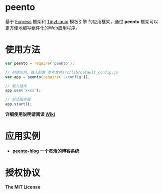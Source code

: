 peento
======

基于 [Express](https://npmjs.org/package/express) 框架和
[TinyLiquid](https://npmjs.org/package/tinyliquid) 模板引擎
的应用框架，通过 **peento** 框架可以更方便地编写组件化的Web应用程序。



使用方法
========

```JavaScript
var peento = require('peento');

// 创建应用，载入配置 参考文件src/lib/default_config.js
var app = peento(require('./config'));

// 载入插件
app.use('xxxx');

// 启动服务器
app.start();
```

**详细使用说明请阅读 [Wiki](https://github.com/peento/peento/wiki)**


应用实例
========

+ **[peento-blog](https://github.com/peento/peento-blog) 一个灵活的博客系统**



授权协议
========

**The MIT License**
